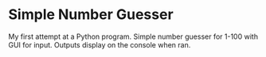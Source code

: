 # Simple Number Guesser

My first attempt at a Python program. Simple number guesser for 1-100 with GUI for input. Outputs display on the console when ran. 

